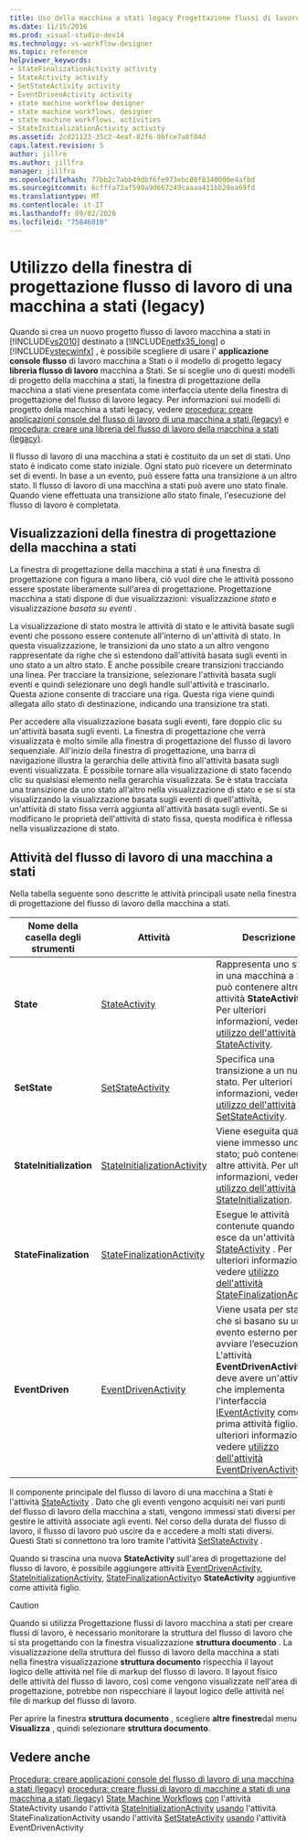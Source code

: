 ```yaml
---
title: Uso della macchina a stati legacy Progettazione flussi di lavoro | Microsoft Docs
ms.date: 11/15/2016
ms.prod: visual-studio-dev14
ms.technology: vs-workflow-designer
ms.topic: reference
helpviewer_keywords:
- StateFinalizationActivity activity
- StateActivity activity
- SetStateActivity activity
- EventDrivenActivity activity
- state machine workflow designer
- state machine workflows, designer
- state machine workflows, activities
- StateInitializationActivity activity
ms.assetid: 2cd21123-35c2-4eaf-82f6-86fce7a8f04d
caps.latest.revision: 5
author: jillre
ms.author: jillfra
manager: jillfra
ms.openlocfilehash: 77bb2c7abb49dbf6fe973ebc80f8340000e4afbd
ms.sourcegitcommit: 6cfffa72af599a9d667249caaaa411bb28ea69fd
ms.translationtype: MT
ms.contentlocale: it-IT
ms.lasthandoff: 09/02/2020
ms.locfileid: "75846010"
---
```

# <a name="using-the-legacy-state-machine-workflow-designer"></a>Utilizzo della finestra di progettazione flusso di lavoro di una macchina a stati (legacy)
Quando si crea un nuovo progetto flusso di lavoro macchina a stati in [!INCLUDE[vs2010](../includes/vs2010-md.md)] destinato a [!INCLUDE[netfx35_long](../includes/netfx35-long-md.md)] o [!INCLUDE[vstecwinfx](../includes/vstecwinfx-md.md)] , è possibile scegliere di usare l' **applicazione console flusso** di lavoro macchina a Stati o il modello di progetto legacy **libreria flusso di lavoro** macchina a Stati. Se si sceglie uno di questi modelli di progetto della macchina a stati, la finestra di progettazione della macchina a stati viene presentata come interfaccia utente della finestra di progettazione del flusso di lavoro legacy. Per informazioni sui modelli di progetto della macchina a stati legacy, vedere [procedura: creare applicazioni console del flusso di lavoro di una macchina a stati (legacy)](../workflow-designer/how-to-create-state-machine-workflow-console-applications-legacy.md) e [procedura: creare una libreria del flusso di lavoro della macchina a stati (legacy)](../workflow-designer/how-to-create-a-state-machine-workflow-library-legacy.md).

 Il flusso di lavoro di una macchina a stati è costituito da un set di stati. Uno stato è indicato come stato iniziale. Ogni stato può ricevere un determinato set di eventi. In base a un evento, può essere fatta una transizione a un altro stato. Il flusso di lavoro di una macchina a stati può avere uno stato finale. Quando viene effettuata una transizione allo stato finale, l'esecuzione del flusso di lavoro è completata.

## <a name="state-machine-designer-views"></a>Visualizzazioni della finestra di progettazione della macchina a stati
 La finestra di progettazione della macchina a stati è una finestra di progettazione con figura a mano libera, ciò vuol dire che le attività possono essere spostate liberamente sull'area di progettazione. Progettazione macchina a stati dispone di due visualizzazioni: visualizzazione *stato* e visualizzazione *basata su eventi* .

 La visualizzazione di stato mostra le attività di stato e le attività basate sugli eventi che possono essere contenute all'interno di un'attività di stato. In questa visualizzazione, le transizioni da uno stato a un altro vengono rappresentate da righe che si estendono dall'attività basata sugli eventi in uno stato a un altro stato. È anche possibile creare transizioni tracciando una linea. Per tracciare la transizione, selezionare l'attività basata sugli eventi e quindi selezionare uno degli handle sull'attività e trascinarlo. Questa azione consente di tracciare una riga. Questa riga viene quindi allegata allo stato di destinazione, indicando una transizione tra stati.

 Per accedere alla visualizzazione basata sugli eventi, fare doppio clic su un'attività basata sugli eventi. La finestra di progettazione che verrà visualizzata è molto simile alla finestra di progettazione del flusso di lavoro sequenziale. All'inizio della finestra di progettazione, una barra di navigazione illustra la gerarchia delle attività fino all'attività basata sugli eventi visualizzata. È possibile tornare alla visualizzazione di stato facendo clic su qualsiasi elemento nella gerarchia visualizzata. Se è stata tracciata una transizione da uno stato all’altro nella visualizzazione di stato e se si sta visualizzando la visualizzazione basata sugli eventi di quell'attività, un'attività di stato fissa verrà aggiunta all'attività basata sugli eventi. Se si modificano le proprietà dell'attività di stato fissa, questa modifica è riflessa nella visualizzazione di stato.

## <a name="state-machine-workflow-activities"></a>Attività del flusso di lavoro di una macchina a stati
 Nella tabella seguente sono descritte le attività principali usate nella finestra di progettazione del flusso di lavoro della macchina a stati.

|Nome della casella degli strumenti|Attività|Descrizione|
|------------------|--------------|-----------------|
|**State**|[StateActivity](https://msdn2.microsoft.com/library/system.workflow.activities.stateactivity.aspx)|Rappresenta uno stato in una macchina a Stati. può contenere altre attività **StateActivity** . Per ulteriori informazioni, vedere [utilizzo dell'attività StateActivity](https://msdn2.microsoft.com/library/bb628612.aspx).|
|**SetState**|[SetStateActivity](https://msdn2.microsoft.com/library/system.workflow.activities.setstateactivity.aspx)|Specifica una transizione a un nuovo stato. Per ulteriori informazioni, vedere [utilizzo dell'attività SetStateActivity](https://msdn2.microsoft.com/library/bb628469.aspx).|
|**StateInitialization**|[StateInitializationActivity](https://msdn2.microsoft.com/library/system.workflow.activities.stateinitializationactivity.aspx)|Viene eseguita quando viene immesso uno stato; può contenere altre attività. Per ulteriori informazioni, vedere [utilizzo dell'attività StateInitialization](https://msdn2.microsoft.com/library/bb675253.aspx).|
|**StateFinalization**|[StateFinalizationActivity](https://msdn2.microsoft.com/library/system.workflow.activities.statefinalizationactivity.aspx)|Esegue le attività contenute quando si esce da un'attività [StateActivity](https://msdn2.microsoft.com/library/system.workflow.activities.stateactivity.aspx) . Per ulteriori informazioni, vedere [utilizzo dell'attività StateFinalizationActivity](https://msdn2.microsoft.com/library/bb675278.aspx).|
|**EventDriven**|[EventDrivenActivity](https://msdn2.microsoft.com/library/system.workflow.activities.eventdrivenactivity.aspx)|Viene usata per stati che si basano su un evento esterno per avviare l’esecuzione. L'attività **EventDrivenActivity** deve avere un'attività che implementa l'interfaccia [IEventActivity](https://msdn2.microsoft.com/library/system.workflow.activities.ieventactivity.aspx) come prima attività figlio. Per ulteriori informazioni, vedere [utilizzo dell'attività EventDrivenActivity](https://msdn2.microsoft.com/library/bb628466.aspx).|

 Il componente principale del flusso di lavoro di una macchina a Stati è l'attività [StateActivity](https://msdn2.microsoft.com/library/system.workflow.activities.stateactivity.aspx) . Dato che gli eventi vengono acquisiti nei vari punti del flusso di lavoro della macchina a stati, vengono immessi stati diversi per gestire le attività associate agli eventi. Nel corso della durata del flusso di lavoro, il flusso di lavoro può uscire da e accedere a molti stati diversi. Questi Stati si connettono tra loro tramite l'attività [SetStateActivity](https://msdn2.microsoft.com/library/system.workflow.activities.setstateactivity.aspx) .

 Quando si trascina una nuova **StateActivity** sull'area di progettazione del flusso di lavoro, è possibile aggiungere attività [EventDrivenActivity](https://msdn2.microsoft.com/library/system.workflow.activities.eventdrivenactivity.aspx), [StateInitializationActivity](https://msdn2.microsoft.com/library/system.workflow.activities.stateinitializationactivity.aspx), [StateFinalizationActivity](https://msdn2.microsoft.com/library/system.workflow.activities.statefinalizationactivity.aspx)o **StateActivity** aggiuntive come attività figlio.

> [!CAUTION]
> Quando si utilizza Progettazione flussi di lavoro macchina a stati per creare flussi di lavoro, è necessario monitorare la struttura del flusso di lavoro che si sta progettando con la finestra visualizzazione **struttura documento** . La visualizzazione della struttura del flusso di lavoro della macchina a stati nella finestra visualizzazione **struttura documento** rispecchia il layout logico delle attività nel file di markup del flusso di lavoro. Il layout fisico delle attività del flusso di lavoro, così come vengono visualizzate nell'area di progettazione, potrebbe non rispecchiare il layout logico delle attività nel file di markup del flusso di lavoro.
>
> Per aprire la finestra **struttura documento** , scegliere **altre finestre**dal menu **Visualizza** , quindi selezionare **struttura documento**.

## <a name="see-also"></a>Vedere anche
 [Procedura: creare applicazioni console del flusso di lavoro di una macchina a stati (legacy)](../workflow-designer/how-to-create-state-machine-workflow-console-applications-legacy.md) [procedura: creare flussi di lavoro di macchine a stati di una macchina a stati (legacy)](../workflow-designer/how-to-create-a-state-machine-workflow-library-legacy.md) [State Machine Workflows](https://msdn2.microsoft.com/library/bb628601.aspx) [con](https://msdn2.microsoft.com/library/bb628612.aspx) l'attività StateActivity usando l'attività [StateInitializationActivity](https://msdn2.microsoft.com/library/bb675253.aspx) [usando](https://msdn2.microsoft.com/library/bb675278.aspx) l'attività StateFinalizationActivity usando l'attività [SetStateActivity](https://msdn2.microsoft.com/library/bb628469.aspx) [usando](https://msdn2.microsoft.com/library/bb628466.aspx) l'attività EventDrivenActivity
